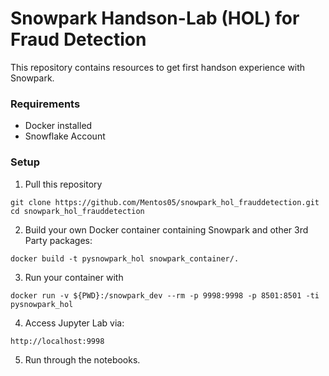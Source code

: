# Snowpark Handson-Lab (HOL) for Fraud Detection
This repository contains resources to get first handson experience with Snowpark.

### Requirements
* Docker installed
* Snowflake Account

### Setup
1. Pull this repository<br>
```
git clone https://github.com/Mentos05/snowpark_hol_frauddetection.git
cd snowpark_hol_frauddetection
```
2. Build your own Docker container containing Snowpark and other 3rd Party packages:
```
docker build -t pysnowpark_hol snowpark_container/.
```
3. Run your container with 
```
docker run -v ${PWD}:/snowpark_dev --rm -p 9998:9998 -p 8501:8501 -ti pysnowpark_hol
```
4. Access Jupyter Lab via: 
```
http://localhost:9998
```
5. Run through the notebooks.
